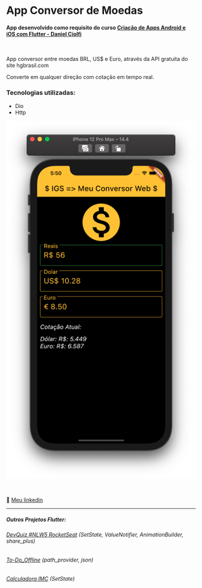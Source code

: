 # App Conversor de Moedas
#### App desenvolvido como requisito do curso [Criação de Apps Android e iOS com Flutter - Daniel Ciolfi](https://www.udemy.com/course/curso-completo-flutter-app-android-ios/)

<br>


App conversor entre moedas BRL, US$ e Euro, através da API gratuita do site hgbrasil.com

Converte em qualquer direção com cotação em tempo real.

### Tecnologias utilizadas:

- Dio
- Http

![screen](/imgs/screen02.png)

<br>

💬 [Meu linkedin](https://www.linkedin.com/in/isaias-gon%C3%A7alves-igs/)

<hr>

##### Outros Projetos Flutter:
###### [DevQuiz #NLW5 RocketSeat](https://github.com/IsaBass/nlw5_devquiz) (SetState, ValueNotifier, AnimationBuilder, share_plus)
###### [To-Do_Offline](https://github.com/IsaBass/calcIMC) (path_provider, json)
###### [Calculadora IMC](https://github.com/IsaBass/calcIMC) (SetState)
<!--
###### [Conversor de Moedas](https://github.com/IsaBass/conversor_moedas) (Dio, http)
-->


<!--
## Meus Projetos Flutter:
#### [DevQuiz #NLW5 RocketSeat](https://github.com/IsaBass/nlw5_devquiz)
- projeto da 5ª NLW , trilha Flutter
- SetState, ValueNotifier, AnimationBuilder, shared_plus
<!--
#### [Calculadora IMC](https://github.com/IsaBass/calcIMC)
- projeto inicial de aprendizado
- SetState
-->


